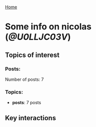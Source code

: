 [Home](https://kelu124.github.io/echommunity/)

# Some info on __nicolas__ (_@U0LLJC03V_)


## Topics of interest

### Posts: 

Number of posts: 7

### Topics:

* __posts__: 7 posts

## Key interactions 

